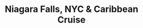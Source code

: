 ---
category: caribbean
title: Niagara Falls, NYC & Caribbean Cruise
class: niagara-falls-n-y-c-caribbean-cruise
cruiseline: Norwegian Cruise Line - Norwegian Gem
special-info: All-inclusive drinks + 2 night Niagara Fall hotel stay & Tour + 3 night New York hotel stay
price: 1629
nights: 16
cruise-url: http://www.planetcruise.co.uk/norwegian-cruise-line-cruises/norwegian-gem/13-january-2017/108041?utm_medium=referral&utm_source=secret-escapes&utm_campaign=website
---